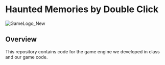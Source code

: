 # Haunted Memories by Double Click

![GameLogo_New](https://user-images.githubusercontent.com/78487811/203312209-4656fb82-f694-47c0-b4c9-1ea7f4605ad9.png)

## Overview ##
This repository contains code for the game engine we developed in class and our game code.
